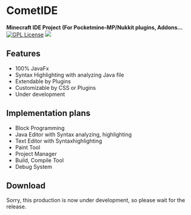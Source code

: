 # CometIDE 
<b>Minecraft IDE Project (For Pocketmine-MP/Nukkit plugins, Addons...</b>  
[![GPL License](http://img.shields.io/badge/license-GPL-blue.svg?style=flat)](LICENSE)
<img src="https://raw.githubusercontent.com/itsu-dev/CometIDE/master/CometIDE.png">

## Features
- 100% JavaFx
- Syntax Highlighting with analyzing Java file
- Extendable by Plugins
- Customizable by CSS or Plugins
- Under development  
  
## Implementation plans
- Block Programming  
- Java Editor with Syntax analyzing, highlighting  
- Text Editor with Syntaxhighlighting  
- Paint Tool  
- Project Manager  
- Build, Compile Tool  
- Debug System  
  
## Download
Sorry, this production is now under development, so please wait for the release.

